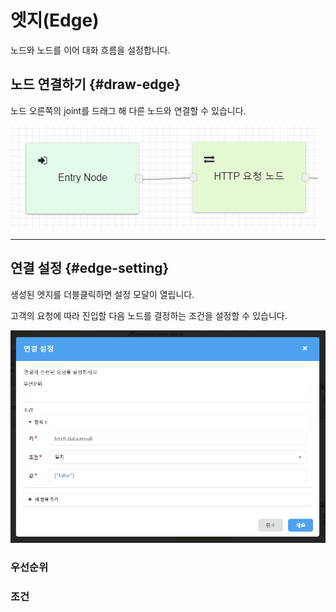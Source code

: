 # 엣지\(Edge\)

노드와 노드를 이어 대화 흐름을 설정합니다.

## 노드 연결하기 {#draw-edge}

노드 오른쪽의 joint를 드래그 해 다른 노드와 연결할 수 있습니다.

![](/assets/import.png)

---

## 연결 설정 {#edge-setting}

생성된 엣지를 더블클릭하면 설정 모달이 열립니다.

고객의 요청에 따라 진입할 다음 노드를 결정하는 조건을 설정할 수 있습니다.

![](/assets/edge_setting.png)

### 우선순위

### 조건



